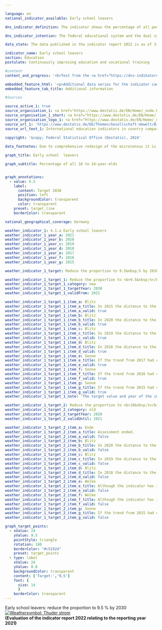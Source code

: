 ```yaml
---

language: en        
national_indicator_available: Early school leavers        

dns_indicator_definition: The indicator shows the percentage of all people in the 18&nbsp;to 24&nbsp;age group who neither possess a university entrance qualification, such as an Abitur or Fachhochschulreife (entrance qualification for universities of applied sciences), nor have completed a course of vocational training and who are not currently undergoing training or continuing education.        

dns_indicator_intention: The federal educational system and the dual system of vocational training are the cornerstones of future-orientated qualifications for young people in Germany. Failure to complete school or vocational training poses a risk of poverty and places a strain on the social welfare systems. The target for 2030&nbsp;is to lower the percentage of early school leavers to 9.5&nbsp;%.        

data_state: The data published in the indicator report 2022 is as of 31 October 2022. The data shown on this platform is updated regularly, so that more current data may be available online than published in the <a href="https://dns-indikatoren.de/assets/Publikationen/Indikatorenberichte/2022.pdf">indicator report 2022</a>.        

indicator_name: Early school leavers        
section: Education        
postulate: Continuously improving education and vocational training        

#content         
content_and_progress: '<b>Text from the <a href="https://dns-indikatoren.de/assets/Publikationen/Indikatorenberichte/2022.pdf">Indicator Report 2022&nbsp;</a></b><br><br>The term “early school leavers” does not refer to the young “high achievers”, who obtain a school leaving certificate before the regular period of schooling ends. Nor should the term be confused with school drop-outs. On the contrary, it refers to people between 18&nbsp;and 24&nbsp;years of age who neither have obtained a higher education entrance qualification such as “Abitur” or “Fachhochschulreife” (for universities in general or universities of applied sciences), nor have completed vocational training and who are not attending initial and continuing education/ training programmes. This means that even those young people who, for example, have successfully completed “Hauptschule” or “Realschule” (lower secondary education, <abbr title="International Standard Classification of Education" tabindex="0">ISCED</abbr> level 2) but are no longer participating in the education process are also counted as early school leavers.<br><br>The information originates from the microcensus, whose annual sample survey covers 1&nbsp;% of the population in Germany. In 2020, the microcensus had a comprehensive restructuring, such that data from 2020&nbsp;on is conditionally comparable to preceding years.<br><br>It is not possible to conclude what type of educational institution they last attended and at what time. The annual school statistics, which is a coordinated Länder statistics, provides supplementary information also published by the Federal Statistical Office.<br><br>In 2021, according to provisional results, the indicator value was 11.6&nbsp;%, <abbr title="that is to say (id est)" tabindex="0">i.e.</abbr> there were a total of 698,000&nbsp;young people without completed upper secondary education who were not or no longer undergoing (vocational) training or continuing education. The indicator value had decreased to 9.5&nbsp;% until 2014&nbsp;and, hence, achieved the target for 2030. From then on, the trend had moved in the wrong direction.<br><br>As for gender-specific indicator rates, there were no systematic differences between men and women for the period between 1999&nbsp;and 2005. Since 2006, the rate for women has been lower than that for men. The values in 2021, for instance, were 9.6&nbsp;% for women and 13.5&nbsp;% for men.<br><br>According to the school statistics, a total of some 47,490&nbsp;young people, or 6.2&nbsp;% of the resident population in the relevant age group, left school in 2021&nbsp;without a certificate of lower secondary education. Compared with 1999, this equates to a reduction by 43&nbsp;%. By this measure too, the proportion remains markedly lower among young women (4.9&nbsp;%) than among young men (7.5&nbsp;%).<br><br>By contrast, 16.1&nbsp;% (122,282) of the resident population of the same age obtained a certificate of lower secondary education from a Hauptschule in 2021, 44.1&nbsp;% (334,137) obtained a certificate of intermediate secondary education, 33.0&nbsp;% (263,428) obtained a general university entrance qualification, and 0.1&nbsp;% (849) obtained a certificate qualifying them to enter a university of applied sciences. Since 1999, two types of certificates have seen particularly large changes over the course of time. Thus, the share of people with a secondary general school certificate fell by 10.0&nbsp;percentage points, while the share of people with university entrance qualification rose by 8.2&nbsp;percentage points (both as a proportion of the population of the same age).'        

embedded_feature_html: '<p>Additional data series for the indicator can be found <a href="https://dns-indikatoren.de/public/AddInfos/en/4_1_a.pdf" target="_blank" >here</a>.</p><br><small>Note: You can display the PDF document directly in your browser or download the PDF document and open it with a PDF reader of your choice. We will be happy to advise you.</small>'
embedded_feature_tab_title: Additional information        

#Sources        

source_active_1: true
source_organisation_1: <a href="https://www.destatis.de/EN/Home/_node.html" target="_blank">Federal Statistical Office</a>
source_organisation_1_short: <a href="https://www.destatis.de/EN/Home/_node.html" target="_blank">Federal Statistical Office</a>
source_organisation_logo_1: <a href="https://www.destatis.de/EN/Home/_node.html" target="_blank"><img src="https://dns-indikatoren.de/public/OrgImgEn/destatis.png" alt="Federal Statistical Office" title=" Click here to visit the homepage of the organizationFederal Statistical Office" style="height:60px; width:148px; border:transparent"/></a>
source_url_1: 'https://www.destatis.de/DE/Themen/Gesellschaft-Umwelt/Bildung-Forschung-Kultur/Bildungsstand/_inhalt.html#sprg233662'
source_url_text_1: International education indicators in country comparison (only available in German)
        
copyright: '&copy; Federal Statistical Office (Destatis), 2024'        

data_footnotes: Due to comprehensive redesign of the microcensus it is not possible to compare the data of the survey year 2020&nbsp;with previous years (break in time series).<br>• Data partially revised.        

graph_title: Early school  leavers        

graph_subtitle: Percentage of all 18 to 24-year-olds        


graph_annotations:
  - value: 9.5
    label:
      content: Target 2030
      position: left
      backgroundColor: transparent
      color: transparent
    preset: target_line
    borderColor: transparent                

national_geographical_coverage: Germany        

weather_indicator_1: 4.1.a Early school leavers
weather_indicator_1_year_a: 2021
weather_indicator_1_year_b: 2020
weather_indicator_1_year_c: 2019
weather_indicator_1_year_d: 2018
weather_indicator_1_year_e: 2017
weather_indicator_1_year_f: 2016
weather_indicator_1_year_g: 2015

weather_indicator_1_target: Reduce the proportion to 9.5&nbsp;% by 2030

weather_indicator_1_target_1: Reduce the proportion to <b>9.5&nbsp;%</b> by <b>2030</b>
weather_indicator_1_target_1_category: new
weather_indicator_1_target_1_targetYear: 2030
weather_indicator_1_target_1_validFrom: 2021

weather_indicator_1_target_1_item_a: Blitz
weather_indicator_1_target_1_item_a_title: In 2021 the distance to the target was constantly high or had increased. Thus, the indicator did not develop in the desired direction.
weather_indicator_1_target_1_item_a_valid: true
weather_indicator_1_target_1_item_b: Blitz
weather_indicator_1_target_1_item_b_title: In 2020 the distance to the target was constantly high or had increased. Thus, the indicator did not develop in the desired direction.
weather_indicator_1_target_1_item_b_valid: true
weather_indicator_1_target_1_item_c: Blitz
weather_indicator_1_target_1_item_c_title: In 2019 the distance to the target was constantly high or had increased. Thus, the indicator did not develop in the desired direction.
weather_indicator_1_target_1_item_c_valid: true
weather_indicator_1_target_1_item_d: Blitz
weather_indicator_1_target_1_item_d_title: In 2018 the distance to the target was constantly high or had increased. Thus, the indicator did not develop in the desired direction.
weather_indicator_1_target_1_item_d_valid: true
weather_indicator_1_target_1_item_e: Sonne
weather_indicator_1_target_1_item_e_title: If the trend from 2017 had continued, the target value would have been reached or missed by less than 5% of the difference between the target value and the value at that time.
weather_indicator_1_target_1_item_e_valid: true
weather_indicator_1_target_1_item_f: Sonne
weather_indicator_1_target_1_item_f_title: If the trend from 2016 had continued, the target value would have been reached or missed by less than 5% of the difference between the target value and the value at that time.
weather_indicator_1_target_1_item_f_valid: true
weather_indicator_1_target_1_item_g: Sonne
weather_indicator_1_target_1_item_g_title: If the trend from 2015 had continued, the target value would have been reached or missed by less than 5% of the difference between the target value and the value at that time.
weather_indicator_1_target_1_item_g_valid: true
weather_indicator_1_target_1_note: 'The target value and year of the indicator were adjusted as part of the <a href="https://www.bundesregierung.de/resource/blob/974430/1940716/6a4acf041217d39bac6a81cce971381f/2021-07-26-gsds-en-data.pdf?download=1"> update of the German Sustainable Development Strategy 2021</a>. Since this resolution came into force, the revised target (9.5&nbsp;% by 2030) has applied to the indicator.'

weather_indicator_1_target_2: Reduce the proportion to <b>10&nbsp;%</b> by <b>2020</b>
weather_indicator_1_target_2_category: old
weather_indicator_1_target_2_targetYear: 2020
weather_indicator_1_target_2_validUntil: 2021

weather_indicator_1_target_2_item_a: Ende
weather_indicator_1_target_2_item_a_title: Assessment ended.
weather_indicator_1_target_2_item_a_valid: false
weather_indicator_1_target_2_item_b: Blitz
weather_indicator_1_target_2_item_b_title: In 2020 the distance to the target was constantly high or had increased. Thus, the indicator did not develop in the desired direction.
weather_indicator_1_target_2_item_b_valid: false
weather_indicator_1_target_2_item_c: Blitz
weather_indicator_1_target_2_item_c_title: In 2019 the distance to the target was constantly high or had increased. Thus, the indicator did not develop in the desired direction.
weather_indicator_1_target_2_item_c_valid: false
weather_indicator_1_target_2_item_d: Blitz
weather_indicator_1_target_2_item_d_title: In 2018 the distance to the target was constantly high or had increased. Thus, the indicator did not develop in the desired direction.
weather_indicator_1_target_2_item_d_valid: false
weather_indicator_1_target_2_item_e: Wolke
weather_indicator_1_target_2_item_e_title: Although the indicator has in 2017 been moving in the desired direction toward the target, if the trend had to continued, the target would have been missed in the target year by more than 20% of the difference between the target value and the value at that time.
weather_indicator_1_target_2_item_e_valid: false
weather_indicator_1_target_2_item_f: Wolke
weather_indicator_1_target_2_item_f_title: Although the indicator has in 2016 been moving in the desired direction toward the target, if the trend had to continued, the target would have been missed in the target year by more than 20% of the difference between the target value and the value at that time.
weather_indicator_1_target_2_item_f_valid: false
weather_indicator_1_target_2_item_g: Sonne
weather_indicator_1_target_2_item_g_title: If the trend from 2015 had continued, the target value would have been reached or missed by less than 5% of the difference between the target value and the value at that time.
weather_indicator_1_target_2_item_g_valid: false        

graph_target_points:
  - xValue: 24
    yValue: 9.5
    pointStyle: triangle
    rotation: 180
    borderColor: "#c5192d"
    preset: target_points
  - type: label
    xValue: 24
    yValue: 8.0
    backgroundColor: transparent
    content: ['Target:','9,5']
    font: {
      size: 14
      }
    borderColor: transparent        
---
```



<div>
  <div class="my-header">
    <label class="default">Early school leavers: reduce the proportion to 9.5&nbsp;% by 2030
      <a href="https://dns-indikatoren.de/en/status"><img src="https://sdg-indikatoren.de/public/Wettersymbole/Blitz.png" title="In 2021 the distance to the target was constantly high or had increased. Thus, the indicator did not develop in the desired direction." alt="Weathersymbol: Thuder strom"/>
      </a>
    </label>
  </div>
</div>
<div class="my-header-note">
  <label class="default"><b>(Evaluation of the indicator report 2022 relating to the reporting year 2021)
  </b></label>
</div>